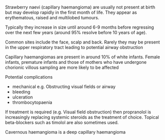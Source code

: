 Strawberry naevi (capillary haemangioma) are usually not present at birth but may develop rapidly in the first month of life. They appear as erythematous, raised and multilobed tumours.  
  
Typically they increase in size until around 6\-9 months before regressing over the next few years (around 95% resolve before 10 years of age).  
  
Common sites include the face, scalp and back. Rarely they may be present in the upper respiratory tract leading to potential airway obstruction  
  
Capillary haemangiomas are present in around 10% of white infants. Female infants, premature infants and those of mothers who have undergone chorionic villous sampling are more likely to be affected  
  
Potential complications  
* mechanical e.g. Obstructing visual fields or airway
* bleeding
* ulceration
* thrombocytopaenia

  
If treatment is required (e.g. Visual field obstruction) then propranolol is increasingly replacing systemic steroids as the treatment of choice. Topical beta\-blockers such as timolol are also sometimes used.  
  
Cavernous haemangioma is a deep capillary haemangioma